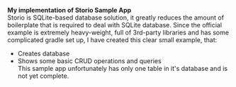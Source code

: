 <b>My implementation of Storio Sample App</b><br>
Storio is SQLite-based database solution, it greatly reduces the amount of boilerplate that is required to deal with SQLite database. Since the official example is extremely heavy-weight, full of 3rd-party libraries and has some complicated gradle set up, I have created this clear small example, that:<br>
- Creates database<br>
- Shows some basic CRUD operations and queries<br>
This sample app unfortunately has only one table in it's database and is not yet complete.

